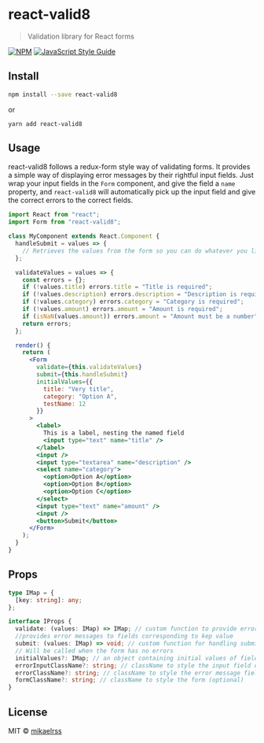 # react-valid8

> Validation library for React forms

[![NPM](https://img.shields.io/npm/v/react-valid8.svg)](https://www.npmjs.com/package/react-valid8) [![JavaScript Style Guide](https://img.shields.io/badge/code_style-standard-brightgreen.svg)](https://standardjs.com)

## Install

```bash
npm install --save react-valid8
```

or

```
yarn add react-valid8
```

## Usage

react-valid8 follows a redux-form style way of validating forms. It provides a simple way of
displaying error messages by their rightful input fields. Just wrap your input fields in the `Form`
component, and give the field a `name` property, and `react-valid8` will automatically pick up the input
field and give the correct errors to the correct fields.

```jsx harmony
import React from "react";
import Form from "react-valid8";

class MyComponent extends React.Component {
  handleSubmit = values => {
    // Retrieves the values from the form so you can do whatever you like in your submit
  };

  validateValues = values => {
    const errors = {};
    if (!values.title) errors.title = "Title is required";
    if (!values.description) errors.description = "Description is required";
    if (!values.category) errors.category = "Category is required";
    if (!values.amount) errors.amount = "Amount is required";
    if (isNaN(values.amount)) errors.amount = "Amount must be a number";
    return errors;
  };

  render() {
    return (
      <Form
        validate={this.validateValues}
        submit={this.handleSubmit}
        initialValues={{
          title: "Very title",
          category: "Option A",
          testName: 12
        }}
      >
        <label>
          This is a label, nesting the named field
          <input type="text" name="title" />
        </label>
        <input />
        <input type="textarea" name="description" />
        <select name="category">
          <option>Option A</option>
          <option>Option B</option>
          <option>Option C</option>
        </select>
        <input type="text" name="amount" />
        <input />
        <button>Submit</button>
      </Form>
    );
  }
}
```

## Props

```typescript jsx
type IMap = {
  [key: string]: any;
};

interface IProps {
  validate: (values: IMap) => IMap; // custom function to provide error messages based on validation
  //provides error messages to fields corresponding to kep value
  submit: (values: IMap) => void; // custom function for handling submitting.
  // Will be called when the form has no errors
  initialValues?: IMap; // an object containing initial values of fields. (optional)
  errorInputClassName?: string; // className to style the input field on error (optional)
  errorClassName?: string; // className to style the error message field on error (optional)
  formClassName?: string; // className to style the form (optional)
}
```

## License

MIT © [mikaelrss](https://github.com/mikaelrss)
